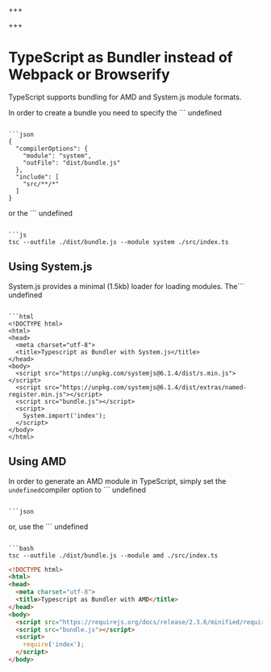 
+++

+++
# TypeScript as Bundler instead of Webpack or Browserify

TypeScript supports bundling for AMD and System.js module formats.

In order to create a bundle you need to specify the ```
undefined
``` compiler option:

```json 
{
  "compilerOptions": {
    "module": "system",
    "outFile": "dist/bundle.js"
  },
  "include": [
    "src/**/*"
  ]
}
```

or the ```
undefined
``` command-line parameter:

```js 
tsc --outfile ./dist/bundle.js --module system ./src/index.ts
```

## Using System.js

System.js provides a minimal (1.5kb) loader for loading modules. The```
undefined
``` call to load the entry point; by default this corresponds to the file names.

```html 
<!DOCTYPE html>
<html>
<head>
  <meta charset="utf-8">
  <title>Typescript as Bundler with System.js</title>
</head>
<body>
  <script src="https://unpkg.com/systemjs@6.1.4/dist/s.min.js"></script>
  <script src="https://unpkg.com/systemjs@6.1.4/dist/extras/named-register.min.js"></script>
  <script src="bundle.js"></script>
  <script>
    System.import('index');
  </script>
</body>
</html>
```

## Using AMD

In order to generate an AMD module in TypeScript, simply set the ```
undefined
```compiler option to ```
undefined
```

```json 

```

or, use the ```
undefined
``` command-line parameter:

```bash 
tsc --outfile ./dist/bundle.js --module amd ./src/index.ts
```

```html 
<!DOCTYPE html>
<html>
<head>
  <meta charset="utf-8">
  <title>Typescript as Bundler with AMD</title>
</head>
<body>
  <script src="https://requirejs.org/docs/release/2.3.6/minified/require.js"></script>
  <script src="bundle.js"></script>
  <script>
    require('index');
  </script>
</body>

```

